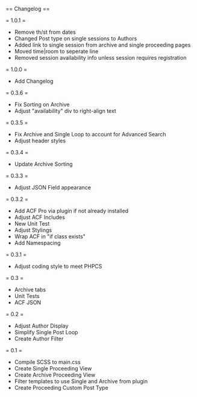 == Changelog ==

= 1.0.1 =
* Remove th/st from dates
* Changed Post type on single sessions to Authors
* Added link to single session from archive and single proceeding pages
* Moved time|room to seperate line
* Removed session availability info unless session requires registration


= 1.0.0 =
* Add Changelog

= 0.3.6 =
* Fix Sorting on Archive
* Adjust "availability" div to right-align text

= 0.3.5 =
* Fix Archive and Single Loop to account for Advanced Search
* Adjust header styles

= 0.3.4 =
* Update Archive Sorting

= 0.3.3 =
* Adjust JSON Field appearance

= 0.3.2 =
* Add ACF Pro via plugin if not already installed
* Adjust ACF Includes
* New Unit Test
* Adjust Stylings
* Wrap ACF in "if class exists"
* Add Namespacing

= 0.3.1 =
* Adjust coding style to meet PHPCS

= 0.3 =
* Archive tabs
* Unit Tests
* ACF JSON

= 0.2 =
* Adjust Author Display
* Simplify Single Post Loop
* Create Author Filter

= 0.1 =
* Compile SCSS to main.css
* Create Single Proceeding View
* Create Archive Proceeding View
* Filter templates to use Single and Archive from plugin
* Create Proceeding Custom Post Type
